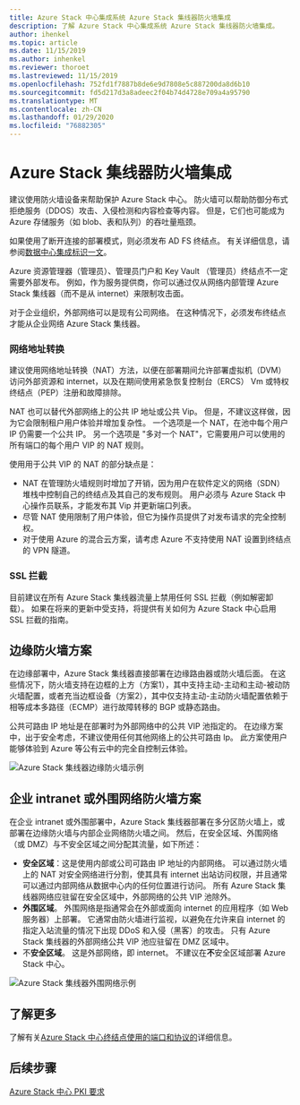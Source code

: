 ```yaml
---
title: Azure Stack 中心集成系统 Azure Stack 集线器防火墙集成
description: 了解 Azure Stack 中心集成系统 Azure Stack 集线器防火墙集成。
author: ihenkel
ms.topic: article
ms.date: 11/15/2019
ms.author: inhenkel
ms.reviewer: thoroet
ms.lastreviewed: 11/15/2019
ms.openlocfilehash: 752fd1f7887b8de6e9d7808e5c887200da8d6b10
ms.sourcegitcommit: fd5d217d3a8adeec2f04b74d4728e709a4a95790
ms.translationtype: MT
ms.contentlocale: zh-CN
ms.lasthandoff: 01/29/2020
ms.locfileid: "76882305"
---
```

# <a name="azure-stack-hub-firewall-integration"></a>Azure Stack 集线器防火墙集成
建议使用防火墙设备来帮助保护 Azure Stack 中心。 防火墙可以帮助防御分布式拒绝服务（DDOS）攻击、入侵检测和内容检查等内容。 但是，它们也可能成为 Azure 存储服务（如 blob、表和队列）的吞吐量瓶颈。

 如果使用了断开连接的部署模式，则必须发布 AD FS 终结点。 有关详细信息，请参阅[数据中心集成标识一文](azure-stack-integrate-identity.md)。

Azure 资源管理器（管理员）、管理员门户和 Key Vault （管理员）终结点不一定需要外部发布。 例如，作为服务提供商，你可以通过仅从网络内部管理 Azure Stack 集线器（而不是从 internet）来限制攻击面。

对于企业组织，外部网络可以是现有公司网络。 在这种情况下，必须发布终结点才能从企业网络 Azure Stack 集线器。

### <a name="network-address-translation"></a>网络地址转换
建议使用网络地址转换（NAT）方法，以便在部署期间允许部署虚拟机（DVM）访问外部资源和 internet，以及在期间使用紧急恢复控制台（ERCS） Vm 或特权终结点（PEP）注册和故障排除。

NAT 也可以替代外部网络上的公共 IP 地址或公共 Vip。 但是，不建议这样做，因为它会限制租户用户体验并增加复杂性。 一个选项是一个 NAT，在池中每个用户 IP 仍需要一个公共 IP。 另一个选项是 "多对一个 NAT"，它需要用户可以使用的所有端口的每个用户 VIP 的 NAT 规则。

使用用于公共 VIP 的 NAT 的部分缺点是：
- NAT 在管理防火墙规则时增加了开销，因为用户在软件定义的网络（SDN）堆栈中控制自己的终结点及其自己的发布规则。 用户必须与 Azure Stack 中心操作员联系，才能发布其 Vip 并更新端口列表。
- 尽管 NAT 使用限制了用户体验，但它为操作员提供了对发布请求的完全控制权。
- 对于使用 Azure 的混合云方案，请考虑 Azure 不支持使用 NAT 设置到终结点的 VPN 隧道。

### <a name="ssl-interception"></a>SSL 拦截
目前建议在所有 Azure Stack 集线器流量上禁用任何 SSL 拦截（例如解密卸载）。 如果在将来的更新中受支持，将提供有关如何为 Azure Stack 中心启用 SSL 拦截的指南。

## <a name="edge-firewall-scenario"></a>边缘防火墙方案
在边缘部署中，Azure Stack 集线器直接部署在边缘路由器或防火墙后面。 在这些情况下，防火墙支持在边框的上方（方案1），其中支持主动-主动和主动-被动防火墙配置，或者充当边框设备（方案2），其中仅支持主动-主动防火墙配置依赖于相等成本多路径（ECMP）进行故障转移的 BGP 或静态路由。

公共可路由 IP 地址是在部署时为外部网络中的公共 VIP 池指定的。 在边缘方案中，出于安全考虑，不建议使用任何其他网络上的公共可路由 Ip。 此方案使用户能够体验到 Azure 等公有云中的完全自控制云体验。  

![Azure Stack 集线器边缘防火墙示例](./media/azure-stack-firewall/firewallScenarios.png)

## <a name="enterprise-intranet-or-perimeter-network-firewall-scenario"></a>企业 intranet 或外围网络防火墙方案
在企业 intranet 或外围部署中，Azure Stack 集线器部署在多分区防火墙上，或部署在边缘防火墙与内部企业网络防火墙之间。 然后，在安全区域、外围网络（或 DMZ）与不安全区域之间分配其流量，如下所述：

- **安全区域**：这是使用内部或公司可路由 IP 地址的内部网络。 可以通过防火墙上的 NAT 对安全网络进行分割，使其具有 internet 出站访问权限，并且通常可以通过内部网络从数据中心内的任何位置进行访问。 所有 Azure Stack 集线器网络应驻留在安全区域中，外部网络的公共 VIP 池除外。
- **外围区域**。 外围网络是指通常会在外部或面向 internet 的应用程序（如 Web 服务器）上部署。 它通常由防火墙进行监视，以避免在允许来自 internet 的指定入站流量的情况下出现 DDoS 和入侵（黑客）的攻击。 只有 Azure Stack 集线器的外部网络公共 VIP 池应驻留在 DMZ 区域中。
- 不**安全区域**。 这是外部网络，即 internet。 不建议在**不**安全区域部署 Azure Stack 中心。

![Azure Stack 集线器外围网络示例](./media/azure-stack-firewall/perimeter-network-scenario.png)

## <a name="learn-more"></a>了解更多
了解有关[Azure Stack 中心终结点使用的端口和协议的](azure-stack-integrate-endpoints.md)详细信息。

## <a name="next-steps"></a>后续步骤
[Azure Stack 中心 PKI 要求](azure-stack-pki-certs.md)

